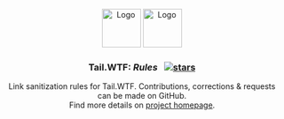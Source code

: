 <p align="center">
    <img src="https://user-images.githubusercontent.com/59678453/180375518-92d24d0c-12d5-4255-8746-380a7aca2b20.png#gh-light-mode-only"
        alt="Logo" width=70>
    <img src="https://user-images.githubusercontent.com/59678453/180376465-90aad3ca-85e9-44b4-b61f-01beabca61ba.png#gh-dark-mode-only"
        alt="Logo" width=70>
    <h3 align="center">
        Tail.WTF: <em>Rules</em>&nbsp;&nbsp;
        <a href="https://github.com/Tail-WTF/Rules"><img src="https://img.shields.io/github/stars/tail-wtf/rules?style=social" alt="stars"></a>
    </h3>
    <p align="center">
        Link sanitization rules for Tail.WTF.  Contributions, corrections & requests can be made on GitHub.<br />
        Find more details on <a href="https://github.com/Tail-WTF">project homepage</a>.
    </p>
</p>
